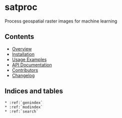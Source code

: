 # satproc

Process geospatial raster images for machine learning



## Contents

* [Overview](readme)
* [Installation](installation)
* [Usage Examples](examples)
* [API Documentation](api/modules)
* [Contributors](authors)
* [Changelog](changelog)


## Indices and tables

```eval_rst
* :ref:`genindex`
* :ref:`modindex`
* :ref:`search`
```
